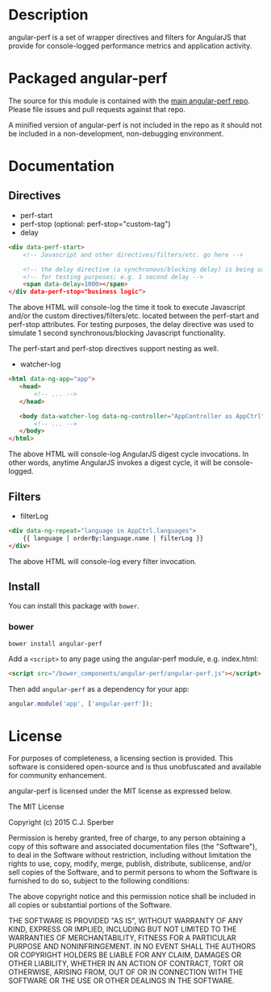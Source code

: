 # Description

angular-perf is a set of wrapper directives and filters for AngularJS that
provide for console-logged performance metrics and application activity.

# Packaged angular-perf

The source for this module is contained with the [main angular-perf repo](https://github.com/cjsperber/angular-perf).
Please file issues and pull requests against that repo.

A minified version of angular-perf is not included in the repo as it should not be included in a
non-development, non-debugging environment.

# Documentation

## Directives

* perf-start
* perf-stop (optional: perf-stop="custom-tag")
* delay

```html
<div data-perf-start>
    <!-- Javascript and other directives/filters/etc. go here -->

    <!-- the delay directive (a synchronous/blocking delay) is being used below -->
    <!-- for testing purposes; e.g. 1 second delay -->
    <span data-delay=1000></span>
</div data-perf-stop="business logic">
```

The above HTML will console-log the time it took to execute Javascript and/or the custom directives/filters/etc. located
between the perf-start and perf-stop attributes. For testing purposes, the delay directive was used to
simulate 1 second synchronous/blocking Javascript functionality.

The perf-start and perf-stop directives support nesting as well.

* watcher-log

```html
<html data-ng-app="app">
   <head>
       <!-- ... -->
   </head>

   <body data-watcher-log data-ng-controller="AppController as AppCtrl">
       <!-- ... -->
   </body>
</html>
```

The above HTML will console-log AngularJS digest cycle invocations. In other words, anytime AngularJS invokes a digest cycle,
it will be console-logged.

## Filters

* filterLog

```html
<div data-ng-repeat="language in AppCtrl.languages">
    {{ language | orderBy:language.name | filterLog }}
</div>
```

The above HTML will console-log every filter invocation.

## Install

You can install this package with `bower`.

### bower

```shell
bower install angular-perf
```

Add a `<script>` to any page using the angular-perf module, e.g. index.html:

```html
<script src="/bower_components/angular-perf/angular-perf.js"></script>
```

Then add `angular-perf` as a dependency for your app:

```javascript
angular.module('app', ['angular-perf']);
```

# License

For purposes of completeness, a licensing section is provided.
This software is considered open-source and is thus unobfuscated and available
for community enhancement.

angular-perf is licensed under the MIT license as expressed below.

The MIT License

Copyright (c) 2015 C.J. Sperber

Permission is hereby granted, free of charge, to any person obtaining a copy
of this software and associated documentation files (the "Software"), to deal
in the Software without restriction, including without limitation the rights
to use, copy, modify, merge, publish, distribute, sublicense, and/or sell
copies of the Software, and to permit persons to whom the Software is
furnished to do so, subject to the following conditions:

The above copyright notice and this permission notice shall be included in
all copies or substantial portions of the Software.

THE SOFTWARE IS PROVIDED "AS IS", WITHOUT WARRANTY OF ANY KIND, EXPRESS OR
IMPLIED, INCLUDING BUT NOT LIMITED TO THE WARRANTIES OF MERCHANTABILITY,
FITNESS FOR A PARTICULAR PURPOSE AND NONINFRINGEMENT. IN NO EVENT SHALL THE
AUTHORS OR COPYRIGHT HOLDERS BE LIABLE FOR ANY CLAIM, DAMAGES OR OTHER
LIABILITY, WHETHER IN AN ACTION OF CONTRACT, TORT OR OTHERWISE, ARISING FROM,
OUT OF OR IN CONNECTION WITH THE SOFTWARE OR THE USE OR OTHER DEALINGS IN
THE SOFTWARE.
